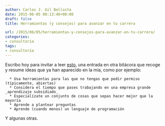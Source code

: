 ```yaml
---
author: Carlos J. Gil Bellosta
date: 2015-06-05 08:13:46+00:00
draft: false
title: Herramientas (y consejos) para avanzar en tu carrera

url: /2015/06/05/herramientas-y-consejos-para-avanzar-en-tu-carrera/
categories:
- consultoría
tags:
- consultoría
---
```


Escribo hoy para invitar a leer [esto](http://www.johndcook.com/blog/2011/11/21/career-advice-regarding-tools/), una entrada en otra bitácora que recoge y resume ideas que ya han aparecido en la mía, como por ejemplo:



	  * Usa herramientas para las que no tengas que pedir permiso (típicamente, abiertas)
	  * Considera el tiempo que pases trabajando en una empresa grande _aprendizaje subsidiado_
	  * Especialízate un conjunto de cosas que sepas hacer mejor que la mayoría
	  * Aprende a plantear preguntas
	  * Aprende (cuando menos) un lenguaje de programación


Y algunas otras.

